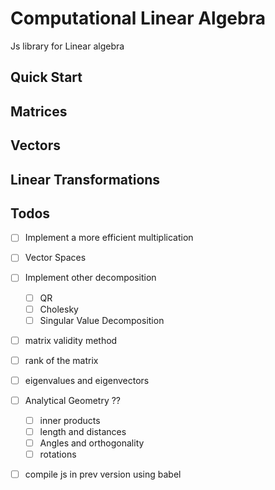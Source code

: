 # Computational Linear Algebra

Js library for Linear algebra

## Quick Start

## Matrices

## Vectors

## Linear Transformations

## Todos

- [ ] Implement a more efficient multiplication
- [ ] Vector Spaces
- [ ] Implement other decomposition
    - [ ] QR
    - [ ] Cholesky
    - [ ] Singular Value Decomposition
- [ ] matrix validity method
- [ ] rank of the matrix
- [ ] eigenvalues and eigenvectors
- [ ] Analytical Geometry ??
    - [ ] inner products
    - [ ] length and distances
    - [ ] Angles and orthogonality
    - [ ] rotations
    
- [ ] compile js in prev version using babel

